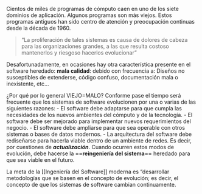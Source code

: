 Cientos de miles de programas de cómputo caen en uno de los siete dominios de aplicación. Algunos programas son más viejos. Estos programas antiguos han sido centro de atención y preocupación continuas desde la década de 1960.

> “La proliferación de tales sistemas es causa de dolores de cabeza para las organizaciones grandes, a las que resulta costoso mantenerlos y riesgoso hacerlos evolucionar” 

Desafortunadamente, en ocasiones hay otra característica presente en el software heredado: **mala calidad**: debido con frecuencia a:
	Diseños no susceptibles de extenderse, código confuso, documentación mala o inexistente, etc...

¿Por qué por lo general VIEJO=MALO?
	Conforme pase el tiempo será frecuente que los sistemas de software evolucionen por una o varias de las siguientes razones:
	- El software debe adaptarse para que cumpla las necesidades de los nuevos ambientes del cómputo y de la tecnología.
	- El software debe ser mejorado para implementar nuevos requerimientos del negocio.
	- El software debe ampliarse para que sea operable con otros sistemas o bases de datos modernos. 
	- La arquitectura del software debe rediseñarse para hacerla viable dentro de un ambiente de redes.
	Es decir, por cuestiones de ***actualización***.
	Cuando ocurren estos modos de evolución, debe hacerse la **==reingeniería del sistema==** heredado para que sea viable en el futuro. 

La meta de la [[Ingeniería del Software]] moderna es “desarrollar metodologías que se basen en el concepto de evolución; es decir, el concepto de que los sistemas de software cambian continuamente.
